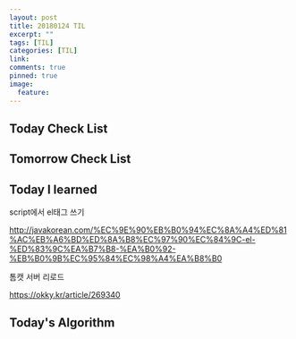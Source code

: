 ```yaml
---
layout: post
title: 20180124 TIL
excerpt: ""
tags: [TIL]
categories: [TIL]
link:
comments: true
pinned: true
image:
  feature:
---
```


## Today Check List



## Tomorrow Check List



## Today I learned



script에서 el태그 쓰기

http://javakorean.com/%EC%9E%90%EB%B0%94%EC%8A%A4%ED%81%AC%EB%A6%BD%ED%8A%B8%EC%97%90%EC%84%9C-el-%ED%83%9C%EA%B7%B8-%EA%B0%92-%EB%B0%9B%EC%95%84%EC%98%A4%EA%B8%B0



톰캣 서버 리로드

https://okky.kr/article/269340



## Today's Algorithm

